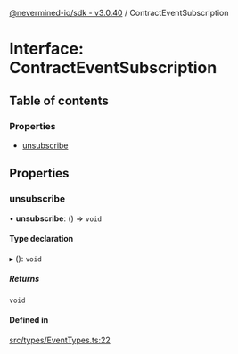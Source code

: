 [@nevermined-io/sdk - v3.0.40](../code-reference.md) / ContractEventSubscription

# Interface: ContractEventSubscription

## Table of contents

### Properties

- [unsubscribe](ContractEventSubscription.md#unsubscribe)

## Properties

### unsubscribe

• **unsubscribe**: () => `void`

#### Type declaration

▸ (): `void`

##### Returns

`void`

#### Defined in

[src/types/EventTypes.ts:22](https://github.com/nevermined-io/sdk-js/blob/b5e55eab9d0ebcc9023ac5ea2d4b30a77616251e/src/types/EventTypes.ts#L22)

